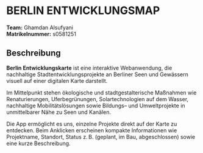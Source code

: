 # BERLIN ENTWICKLUNGSMAP

**Team:** Ghamdan Alsufyani  
**Matrikelnummer:** s0581251

## Beschreibung

**Berlin Entwicklungskarte** ist eine interaktive Webanwendung, die nachhaltige Stadtentwicklungsprojekte an Berliner Seen und Gewässern visuell auf einer digitalen Karte darstellt.

Im Mittelpunkt stehen ökologische und stadtgestalterische Maßnahmen wie Renaturierungen, Uferbegrünungen, Solartechnologien auf dem Wasser, nachhaltige Mobilitätslösungen sowie Bildungs– und Umweltprojekte in unmittelbarer Nähe zu Seen und Kanälen.

Die App ermöglicht es uns, einzelne Projekte direkt auf der Karte zu entdecken. Beim Anklicken erscheinen kompakte Informationen wie Projektname, Standort, Status z. B. (geplant, im Bau, abgeschlossen) sowie eine kurze Beschreibung.
